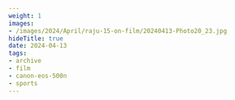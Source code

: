 ```yaml
---
weight: 1
images:
- /images/2024/April/raju-15-on-film/20240413-Photo20_23.jpg
hideTitle: true
date: 2024-04-13
tags:
- archive
- film
- canon-eos-500n
- sports
---
```

